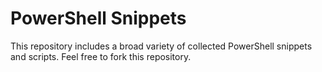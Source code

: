 # PowerShell Snippets

This repository includes a broad variety of collected PowerShell snippets and scripts. Feel free to fork this repository.